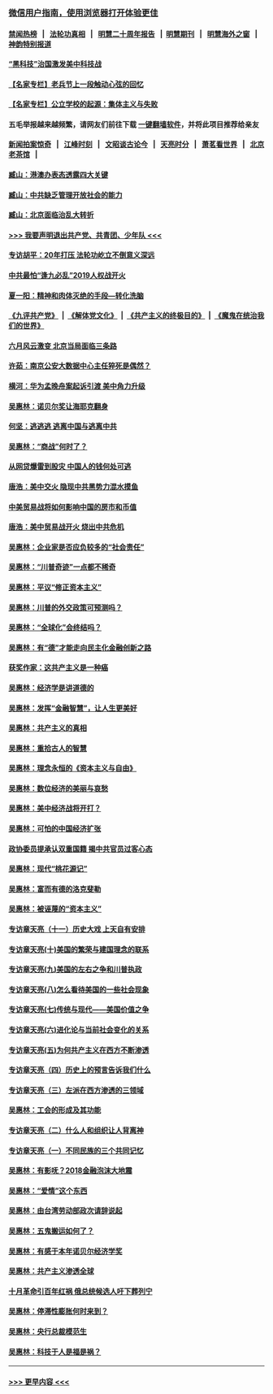 ### [微信用户指南，使用浏览器打开体验更佳](https://github.com/gfw-breaker/banned-news1/blob/master/indexes/wechat-guide.md?t=0)
#### [禁闻热榜](热点新闻.md?t=0)  &nbsp;&nbsp;|&nbsp;&nbsp; [法轮功真相](https://github.com/gfw-breaker/truth/blob/master/README.md?t=0) &nbsp;&nbsp;|&nbsp;&nbsp; [明慧二十周年报告](https://github.com/gfw-breaker/mh-reports/blob/master/README.md?t=0) &nbsp;&nbsp;|&nbsp;&nbsp;[明慧期刊](https://github.com/gfw-breaker/mh-qikan) &nbsp;&nbsp;|&nbsp;&nbsp; [明慧海外之窗](https://github.com/gfw-breaker/mh-news/blob/master/README.md?t=0) &nbsp;&nbsp;|&nbsp;&nbsp; [神韵特别报道](https://github.com/gfw-breaker/mh-news/blob/master/shenyun.md?t=0)
#### [“黑科技”治国激发美中科技战](../pages/nsc423/n11638056.md?t=02041422) 
#### [【名家专栏】老兵节上一段触动心弦的回忆](../pages/nsc423/n11646016.md?t=02041422) 
#### [【名家专栏】公立学校的起源：集体主义与失败](../pages/nsc423/n11601833.md?t=02041422) 
#### 五毛举报越来越频繁，请网友们前往下载 [一键翻墙软件](https://github.com/gfw-breaker/ssr-accounts)，并将此项目推荐给亲友
#### [新闻拍案惊奇](https://github.com/gfw-breaker/banned-news1/blob/master/pages/link4.md) &nbsp;&nbsp;|&nbsp;&nbsp; [江峰时刻](https://github.com/gfw-breaker/banned-news1/blob/master/pages/link4.md) &nbsp;&nbsp;|&nbsp;&nbsp; [文昭谈古论今](https://github.com/gfw-breaker/banned-news1/blob/master/pages/link4.md) &nbsp;&nbsp;|&nbsp;&nbsp; [天亮时分](https://github.com/gfw-breaker/banned-news1/blob/master/pages/link4.md) &nbsp;&nbsp;|&nbsp;&nbsp; [萧茗看世界](https://github.com/gfw-breaker/banned-news1/blob/master/pages/link4.md) &nbsp;&nbsp;|&nbsp;&nbsp; [北京老茶馆](https://github.com/gfw-breaker/banned-news1/blob/master/pages/link4.md) &nbsp;&nbsp;|&nbsp;&nbsp; 
#### [臧山：港澳办表态透露四大关键](../pages/nsc423/n11421628.md?t=02041422) 
#### [臧山：中共缺乏管理开放社会的能力](../pages/nsc423/n11407457.md?t=02041422) 
#### [臧山：北京面临治乱大转折](../pages/nsc423/n11406895.md?t=02041422) 
#### [>>> 我要声明退出共产党、共青团、少年队 <<<](https://github.com/begood0513/goodnews/blob/master/quit/letter.md) 
#### [专访胡平：20年打压 法轮功屹立不倒意义深远](../pages/nsc423/n11398800.md?t=02041422) 
#### [中共最怕“逢九必乱”2019人权战开火](../pages/nsc423/n11385248.md?t=02041422) 
#### [夏一阳：精神和肉体灭绝的手段—转化洗脑](../pages/nsc423/n11368250.md?t=02041422) 
#### [《九评共产党》](https://github.com/begood0513/9ping.md/blob/master/README.md) &nbsp;|&nbsp; [《解体党文化》](../../../../jtdwh.md/blob/master/README.md)  &nbsp;|&nbsp; [《共产主义的终极目的》](../../../../gczydzjmd.md/blob/master/README.md) &nbsp;|&nbsp; [《魔鬼在统治我们的世界》](../../../../mgztzwmdsj.md/blob/master/README.md) 
#### [六月风云激变 北京当局面临三条路](../pages/nsc423/n11313668.md?t=02041422) 
#### [许茹：南京公安大数据中心主任猝死是偶然？](../pages/nsc423/n11064744.md?t=02041422) 
#### [横河：华为孟晚舟案起诉引渡 美中角力升级](../pages/nsc423/n11027230.md?t=02041422) 
#### [吴惠林：诺贝尔奖让海耶克翻身](../pages/nsc423/n10890049.md?t=02041422) 
#### [何坚：逃逃逃 逃离中国与逃离中共](../pages/nsc423/n10592891.md?t=02041422) 
#### [吴惠林：“商战”何时了？](../pages/nsc423/n10573558.md?t=02041422) 
#### [从网贷爆雷到股灾 中国人的钱何处可逃](../pages/nsc423/n10572800.md?t=02041422) 
#### [唐浩：美中交火 隐现中共黑势力混水摸鱼](../pages/nsc423/n10544040.md?t=02041422) 
#### [中美贸易战将如何影响中国的房市和币值](../pages/nsc423/n10543697.md?t=02041422) 
#### [唐浩：美中贸易战开火 烧出中共危机](../pages/nsc423/n10540126.md?t=02041422) 
#### [吴惠林：企业家是否应负较多的“社会责任”](../pages/nsc423/n10535022.md?t=02041422) 
#### [吴惠林：“川普奇迹”一点都不稀奇](../pages/nsc423/n10512808.md?t=02041422) 
#### [吴惠林：平议“修正资本主义”](../pages/nsc423/n10495724.md?t=02041422) 
#### [吴惠林：川普的外交政策可预测吗？](../pages/nsc423/n10462387.md?t=02041422) 
#### [吴惠林：“全球化”会终结吗？](../pages/nsc423/n10452838.md?t=02041422) 
#### [吴惠林：有“德”才能走向民主化金融创新之路](../pages/nsc423/n10432292.md?t=02041422) 
#### [获奖作家：这共产主义是一种癌](../pages/nsc423/n10431541.md?t=02041422) 
#### [吴惠林：经济学是讲道德的](../pages/nsc423/n10398014.md?t=02041422) 
#### [吴惠林：发挥“金融智慧”，让人生更美好](../pages/nsc423/n10375019.md?t=02041422) 
#### [吴惠林：共产主义的真相](../pages/nsc423/n10351394.md?t=02041422) 
#### [吴惠林：重拾古人的智慧](../pages/nsc423/n10337691.md?t=02041422) 
#### [吴惠林：理念永恒的《资本主义与自由》](../pages/nsc423/n10316274.md?t=02041422) 
#### [吴惠林：数位经济的美丽与哀愁](../pages/nsc423/n10292946.md?t=02041422) 
#### [吴惠林：美中经济战将开打？](../pages/nsc423/n10258825.md?t=02041422) 
#### [吴惠林：可怕的中国经济扩张](../pages/nsc423/n10219147.md?t=02041422) 
#### [政协委员提承认双重国籍 揭中共官员过客心态](../pages/nsc423/n10208809.md?t=02041422) 
#### [吴惠林：现代“桃花源记”](../pages/nsc423/n10185234.md?t=02041422) 
#### [吴惠林：富而有德的洛克斐勒](../pages/nsc423/n10142264.md?t=02041422) 
#### [吴惠林：被诬蔑的“资本主义”](../pages/nsc423/n10124816.md?t=02041422) 
#### [专访章天亮（十一）历史大戏 上天自有安排](../pages/nsc423/n10094905.md?t=02041422) 
#### [专访章天亮(十)美国的繁荣与建国理念的联系](../pages/nsc423/n10094899.md?t=02041422) 
#### [专访章天亮(九)美国的左右之争和川普执政](../pages/nsc423/n10094889.md?t=02041422) 
#### [专访章天亮(八)怎么看待美国的一些社会现象](../pages/nsc423/n10094857.md?t=02041422) 
#### [专访章天亮(七)传统与现代——美国价值之争](../pages/nsc423/n10093140.md?t=02041422) 
#### [专访章天亮(六)进化论与当前社会变化的关系](../pages/nsc423/n10092036.md?t=02041422) 
#### [专访章天亮(五)为何共产主义在西方不断渗透](../pages/nsc423/n10083620.md?t=02041422) 
#### [专访章天亮（四）历史上的预言告诉我们什么](../pages/nsc423/n10083606.md?t=02041422) 
#### [专访章天亮（三）左派在西方渗透的三领域](../pages/nsc423/n10081115.md?t=02041422) 
#### [吴惠林：工会的形成及其功能](../pages/nsc423/n10080633.md?t=02041422) 
#### [专访章天亮（二）什么人和组织让人背离神](../pages/nsc423/n10076637.md?t=02041422) 
#### [专访章天亮（一）不同民族的三个共同记忆](../pages/nsc423/n10074188.md?t=02041422) 
#### [吴惠林：有影呒？2018金融泡沫大地震](../pages/nsc423/n10040534.md?t=02041422) 
#### [吴惠林：“爱情”这个东西](../pages/nsc423/n10019423.md?t=02041422) 
#### [吴惠林：由台湾劳动部政次请辞说起](../pages/nsc423/n9979679.md?t=02041422) 
#### [吴惠林：五鬼搬运如何了？](../pages/nsc423/n9925338.md?t=02041422) 
#### [吴惠林：有感于本年诺贝尔经济学奖](../pages/nsc423/n9871883.md?t=02041422) 
#### [吴惠林：共产主义渗透全球](../pages/nsc423/n9812748.md?t=02041422) 
#### [十月革命引百年红祸 俄总统候选人吁下葬列宁](../pages/nsc423/n9810182.md?t=02041422) 
#### [吴惠林：停滞性膨胀何时来到？](../pages/nsc423/n9764136.md?t=02041422) 
#### [吴惠林：央行总裁模范生](../pages/nsc423/n9728134.md?t=02041422) 
#### [吴惠林：科技于人是福是祸？](../pages/nsc423/n9672982.md?t=02041422) 

----
#### [ >>> 更早内容 <<< ](../indexes/nsc423-earlier.md)
